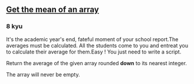 <h2><a href=https://www.codewars.com/kata/563e320cee5dddcf77000158/train/python target="_blank">Get the mean of an array</a></h2><h3>8 kyu</h3><p>It's the academic year's end, fateful moment of your school report.The averages must be calculated. All the students come to you and entreat you to calculate their average for them.Easy ! You just need to write a script.</p><p>Return the average of the given array rounded <strong>down</strong> to its nearest integer.</p><p>The array will never be empty.</p>